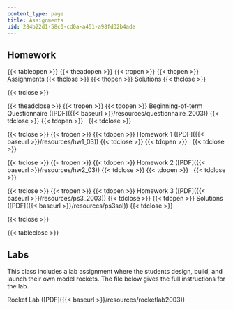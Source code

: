 ```yaml
---
content_type: page
title: Assignments
uid: 284b22d1-58c0-cd0a-a451-a98fd32b4ade
---
```


Homework
--------

{{< tableopen >}}
{{< theadopen >}}
{{< tropen >}}
{{< thopen >}}
Assignments
{{< thclose >}}
{{< thopen >}}
Solutions
{{< thclose >}}

{{< trclose >}}

{{< theadclose >}}
{{< tropen >}}
{{< tdopen >}}
Beginning-of-term Questionnaire ([PDF]({{< baseurl >}}/resources/questionnaire_2003))
{{< tdclose >}}
{{< tdopen >}}
 
{{< tdclose >}}

{{< trclose >}}
{{< tropen >}}
{{< tdopen >}}
Homework 1 ([PDF]({{< baseurl >}}/resources/hw1_03))
{{< tdclose >}}
{{< tdopen >}}
 
{{< tdclose >}}

{{< trclose >}}
{{< tropen >}}
{{< tdopen >}}
Homework 2 ([PDF]({{< baseurl >}}/resources/hw2_03))
{{< tdclose >}}
{{< tdopen >}}
 
{{< tdclose >}}

{{< trclose >}}
{{< tropen >}}
{{< tdopen >}}
Homework 3 ([PDF]({{< baseurl >}}/resources/ps3_2003))
{{< tdclose >}}
{{< tdopen >}}
Solutions ([PDF]({{< baseurl >}}/resources/ps3sol))
{{< tdclose >}}

{{< trclose >}}

{{< tableclose >}}

Labs
----

This class includes a lab assignment where the students design, build, and launch their own model rockets. The file below gives the full instructions for the lab.

Rocket Lab ([PDF]({{< baseurl >}}/resources/rocketlab2003))